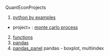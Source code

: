 QuantEconProjects

1. [python by examples](https://github.com/dongminkim0220/QuantEconProjects/blob/master/python_by_example.ipynb)
  - project+ : [monte carlo process](https://github.com/dongminkim0220/QuantEconProjects/blob/master/monte_carlo.ipynb)
2. [functions](https://github.com/dongminkim0220/QuantEconProjects/blob/master/functions.ipynb)
3. [pandas](https://github.com/dongminkim0220/QuantEconProjects/blob/master/pandas.ipynb)
4. [pandas_panel](https://github.com/dongminkim0220/QuantEconProjects/blob/master/pandas_panel.ipynb) pandas - boxplot, multiindex
